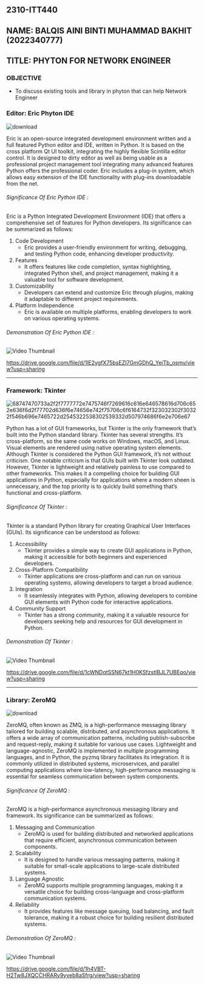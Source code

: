 ## 2310-ITT440
## NAME:  BALQIS AINI BINTI MUHAMMAD BAKHIT (2022340777) 
## TITLE: PHYTON FOR NETWORK ENGINEER
### OBJECTIVE
- To discuss existing tools and library in phyton that can help Network Engineer

### Editor: Eric Phyton IDE
![download](https://github.com/addff/2310-ITT440/assets/146956790/4f65cb47-dbe0-48c3-8da7-a0b2364f55b5)

Eric is an open-source integrated development environment written and a full featured Python editor and IDE, written in Python. It is based on the cross platform Qt UI toolkit, integrating the highly flexible Scintilla editor control. It is designed to dirty editor as well as being usable as a professional project management tool integrating many advanced features Python offers the professional coder. Eric includes a plug-in system, which allows easy extension of the IDE functionality with plug-ins downloadable from the net. 

###### Significance Of Eric Python IDE :
Eric is a Python Integrated Development Environment (IDE) that offers a comprehensive set of features for Python developers. Its significance can be summarized as follows:
1) Code Development
   - Eric provides a user-friendly environment for writing, debugging, and testing Python code, enhancing developer productivity.
2) Features
   - It offers features like code completion, syntax highlighting, integrated Python shell, and project management, making it a valuable tool for software development.
3) Customizability
   - Developers can extend and customize Eric through plugins, making it adaptable to different project requirements.
4) Platform Independence
   - Eric is available on multiple platforms, enabling developers to work on various operating systems.

###### Demonstration Of Eric Python IDE : 
![Video Thumbnail](https://github.com/addff/2310-ITT440/assets/146956790/ba0a0940-0670-4ba1-88e9-c815b8976d45)

https://drive.google.com/file/d/1lE2ygfX75bsEZI7GmGDhQ_YeiTb_osmv/view?usp=sharing
________________________________________________________________________________________________________________________________
### Framework: Tkinter
![68747470733a2f2f7777772e7475746f7269616c616e646578616d706c652e636f6d2f77702d636f6e74656e742f75706c6f6164732f323032302f30322f546b696e7465722d2545322538302539332d507974686f6e2e706e67](https://github.com/addff/2310-ITT440/assets/146956790/0975cefb-51e6-46a8-abff-46d6ab5c0f13)

Python has a lot of GUI frameworks, but Tkinter is the only framework that’s built into the Python standard library. Tkinter has several strengths. It’s cross-platform, so the same code works on Windows, macOS, and Linux. Visual elements are rendered using native operating system elements. Although Tkinter is considered the Python GUI framework, it’s not without criticism. One notable criticism is that GUIs built with Tkinter look outdated. However, Tkinter is lightweight and relatively painless to use compared to other frameworks. This makes it a compelling choice for building GUI applications in Python, especially for applications where a modern sheen is unnecessary, and the top priority is to quickly build something that’s functional and cross-platform.

###### Significance Of Tkinter :
Tkinter is a standard Python library for creating Graphical User Interfaces (GUIs). Its significance can be understood as follows:
1) Accessibility
   - Tkinter provides a simple way to create GUI applications in Python, making it accessible for both beginners and experienced developers.
2) Cross-Platform Compatibility
   - Tkinter applications are cross-platform and can run on various operating systems, allowing developers to target a broad audience.
3) Integration
   - It seamlessly integrates with Python, allowing developers to combine GUI elements with Python code for interactive applications.
4) Community Support
   - Tkinter has a strong community, making it a valuable resource for developers seeking help and resources for GUI development in Python.

###### Demonstration Of Tkinter : 
![Video Thumbnail](https://github.com/addff/2310-ITT440/assets/146956790/ba0a0940-0670-4ba1-88e9-c815b8976d45)

https://drive.google.com/file/d/1cWNDqtSSN67kt1H0KSfzstlBJL7UBEqo/view?usp=sharing
________________________________________________________________________________________________________________________________
### Library: ZeroMQ
![download](https://github.com/addff/2310-ITT440/assets/146956790/8d8c6658-4eca-46bd-98e8-dd37d9507415)

ZeroMQ, often known as ZMQ, is a high-performance messaging library tailored for building scalable, distributed, and asynchronous applications. It offers a wide array of communication patterns, including publish-subscribe and request-reply, making it suitable for various use cases. Lightweight and language-agnostic, ZeroMQ is implemented in multiple programming languages, and in Python, the pyzmq library facilitates its integration. It is commonly utilized in distributed systems, microservices, and parallel computing applications where low-latency, high-performance messaging is essential for seamless communication between system components.

###### Significance Of ZeroMQ :
ZeroMQ is a high-performance asynchronous messaging library and framework. Its significance can be summarized as follows:
1) Messaging and Communication
   - ZeroMQ is used for building distributed and networked applications that require efficient, asynchronous communication between components.
2) Scalability
   - It is designed to handle various messaging patterns, making it suitable for small-scale applications to large-scale distributed systems.
3) Language Agnostic
   - ZeroMQ supports multiple programming languages, making it a versatile choice for building cross-language and cross-platform communication systems.
4) Reliability
   - It provides features like message queuing, load balancing, and fault tolerance, making it a robust choice for building resilient distributed systems.

###### Demonstration Of ZeroMQ : 
![Video Thumbnail](https://github.com/addff/2310-ITT440/assets/146956790/ba0a0940-0670-4ba1-88e9-c815b8976d45)

https://drive.google.com/file/d/1h4VBT-H2Tw8JXQCCHRARy9yveb8aSfrg/view?usp=sharing
